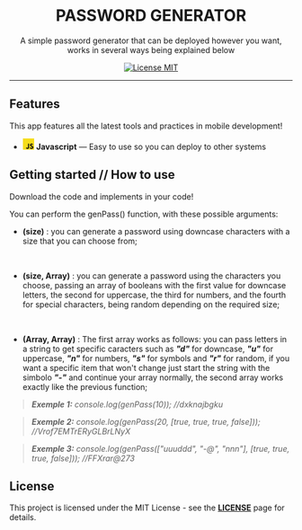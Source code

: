 <h1 align="center">PASSWORD GENERATOR</h1>

<p align="center">A simple password generator that can be deployed however you want, works in several ways being explained below</p>

<p align="center">
  <a href="https://opensource.org/licenses/MIT">
    <img src="https://img.shields.io/badge/License-MIT-blue.svg" alt="License MIT">
  </a>
</p>

<hr />

## Features
[//]: # (Add the features of your project here:)
This app features all the latest tools and practices in mobile development!

- <img src="./js.jpg" alt="License MIT" width="20px"> **Javascript** — Easy to use so you can deploy to other systems

## Getting started // How to use

Download the code and implements in your code!

You can perform the genPass() function, with these possible arguments:
- **(size)** : you can generate a password using downcase characters with a size that you can choose from;
<br>

- **(size, Array)** : you can generate a password using the characters you choose, passing an array of booleans with the first value for downcase letters, the second for uppercase, the third for numbers, and the fourth for special characters, being random depending on the required size;
<br>

- **(Array, Array)** : The first array works as follows: you can pass letters in a string to get specific caracters such as ***"d"*** for downcase, ***"u"*** for uppercase, ***"n"*** for numbers, ***"s"*** for symbols and ***"r"*** for random, if you want a specific item that won't change just start the string with the simbolo ***"-"*** and continue your array normally,   the second array works exactly like the previous function;

> ***Exemple 1:*** *console.log(genPass(10)); //dxknajbgku*

> ***Exemple 2:*** *console.log(genPass(20, [true, true, true, false])); //Vrof7EMTrERyGLBrLNyX*

> ***Exemple 3:*** *console.log(genPass(["uuuddd", "-@", "nnn"], [true, true, true, false])); //FFXrar@273*

## License

This project is licensed under the MIT License - see the **[LICENSE](https://opensource.org/licenses/MIT)** page for details.